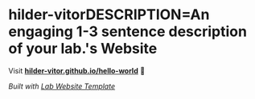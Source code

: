 
# hilder-vitorDESCRIPTION=An engaging 1-3 sentence description of your lab.'s Website

Visit **[hilder-vitor.github.io/hello-world](https://hilder-vitor.github.io/hello-world)** 🚀

_Built with [Lab Website Template](https://greene-lab.gitbook.io/lab-website-template-docs)_
